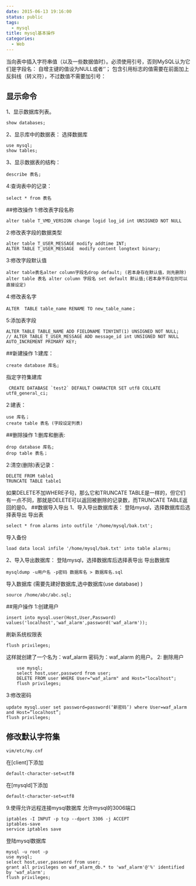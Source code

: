 ```yaml
---
date: 2015-06-13 19:16:00
status: public
tags:
  - mysql
title: mysql基本操作
categories:
  - Web
---
```


当向表中插入字符串值（以及一些数据值时）。必须使用引号，否则MySQL认为它们是字段名：
自增主键的值设为NULL或者‘’；
包含引用标志的值需要在前面加上反斜线（转义符），不过数值不需要加引号：
## 显示命令 
1、显示数据库列表。 

    show databases; 

2、显示库中的数据表： 
选择数据库

    use mysql;
    show tables; 

3、显示数据表的结构： 

    describe 表名; 

4:查询表中的记录： 

    select * from 表名
##修改操作
1:修改表字段名称

    alter table T_VMD_VERSION change logid log_id int UNSIGNED NOT NULL

2:修改表字段的数据类型

    alter table T_USER_MESSAGE modify addtime INT;
    ALTER TABLE T_USER_MESSAGE  modify content longtext binary;

3:修改字段默认值

    alter table表名alter column字段名drop default; (若本身存在默认值，则先删除)
    alter table 表名 alter column 字段名 set default 默认值;(若本身不存在则可以直接设定)

4:修改表名字

    ALTER  TABLE table_name RENAME TO new_table_name； 

5:添加表字段

    ALTER TABLE TABLE_NAME ADD FIELDNAME TINYINT(1) UNSIGNED NOT NULL;
    // ALTER TABLE T_USER_MESSAGE ADD message_id int UNSIGNED NOT NULL AUTO_INCREMENT PRIMARY KEY;

##新建操作
1:建库： 

    create database 库名; 
   指定字符集建库

     CREATE DATABASE `test2` DEFAULT CHARACTER SET utf8 COLLATE utf8_general_ci;
2:建表： 

    use 库名； 
    create table 表名 (字段设定列表)
##删除操作
1:删库和删表: 

    drop database 库名; 
    drop table 表名； 

   2:清空(删除)表记录： 
   
    DELETE FROM table1
    TRUNCATE TABLE table1
如果DELETE不加WHERE子句，那么它和TRUNCATE TABLE是一样的，但它们有一点不同，那就是DELETE可以返回被删除的记录数，而TRUNCATE TABLE返回的是0。
##数据导入导出
1、导入导出数据库表：
    登陆mysql，选择数据库后选择表导出 
    导出表
    
    select * from alarms into outfile '/home/mysql/bak.txt';
导入备份    
    
    load data local infile '/home/mysql/bak.txt' into table alarms;
2、导入导出数据库：
    登陆mysql，选择数据库后选择表导出 
    导出数据库
    
    mysqldump -u用户名 -p密码 数据库名 > 数据库名.sql
导入数据库 (需要先建好数据库,选中数据库(use database) )

    source /home/abc/abc.sql;
##用户操作
1:创建用户

    insert into mysql.user(Host,User,Password) values('localhost','waf_alarm',password('waf_alarm'));

刷新系统权限表

	flush privileges;

这样就创建了一个名为：waf_alarm 密码为：waf_alarm 的用户。
2: 删除用户

        use mysql;
        select host,user,password from user;
        DELETE FROM user WHERE User="waf_alarm" and Host="localhost";
        flush privileges;
3:修改密码

    update mysql.user set password=password(‘新密码’) where User=waf_alarm and Host=”localhost”;
    flush privileges;
## 修改默认字符集

    vim/etc/my.cnf

在[client]下添加

    default-character-set=utf8

在[mysqld]下添加

    default-character-set=utf8
    
9.使得允许远程连接mysql数据库
允许mysql的3006端口

    iptables -I INPUT -p tcp --dport 3306 -j ACCEPT
    iptables-save
    service iptables save
    
登陆mysql数据库 

    mysql -u root -p
    use mysql;
    select host,user,password from user;
    grant all privileges on waf_alarm_db.* to 'waf_alarm'@'%' identified by 'waf_alarm';
    flush privileges;